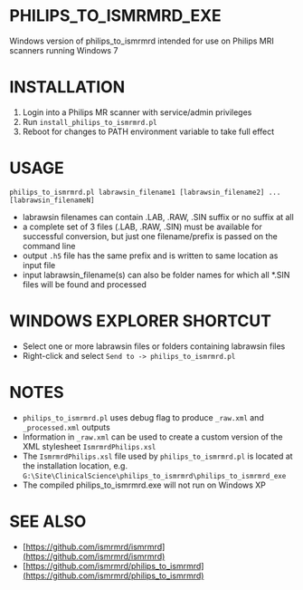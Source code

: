 # PHILIPS_TO_ISMRMRD_EXE
Windows version of philips_to_ismrmrd intended for use on Philips MRI scanners running Windows 7

# INSTALLATION
1. Login into a Philips MR scanner with service/admin privileges
2. Run `install_philips_to_ismrmrd.pl`
3. Reboot for changes to PATH environment variable to take full effect

# USAGE
`philips_to_ismrmrd.pl labrawsin_filename1 [labrawsin_filename2] ... [labrawsin_filenameN]`

* labrawsin filenames can contain .LAB, .RAW, .SIN suffix or no suffix at all
* a complete set of 3 files (.LAB, .RAW, .SIN) must be available for successful conversion, but just one filename/prefix is passed on the command line
* output `.h5` file has the same prefix and is written to same location as input file
* input labrawsin_filename(s) can also be folder names for which all *.SIN files will be found and processed

# WINDOWS EXPLORER SHORTCUT

* Select one or more labrawsin files or folders containing labrawsin files
* Right-click and select `Send to -> philips_to_ismrmrd.pl`

# NOTES

* `philips_to_ismrmrd.pl` uses debug flag to produce `_raw.xml` and `_processed.xml` outputs
* Information in `_raw.xml` can be used to create a custom version of the XML stylesheet `IsmrmrdPhilips.xsl`
* The `IsmrmrdPhilips.xsl` file used by `philips_to_ismrmrd.pl` is located at the installation location, e.g. `G:\Site\ClinicalScience\philips_to_ismrmrd\philips_to_ismrmrd_exe`
* The compiled philips_to_ismrmrd.exe will not run on Windows XP

# SEE ALSO
* [https://github.com/ismrmrd/ismrmrd](https://github.com/ismrmrd/ismrmrd)
* [https://github.com/ismrmrd/philips_to_ismrmrd](https://github.com/ismrmrd/philips_to_ismrmrd)
